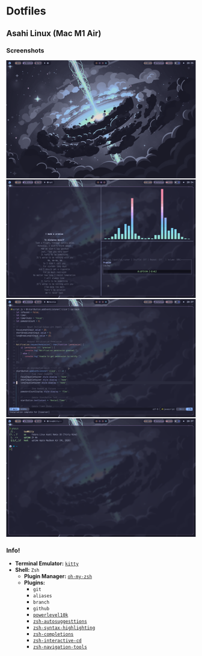# Dotfiles

## Asahi Linux (Mac M1 Air)

### Screenshots

![Hyprland-Desktop](./assets/Asahi-Linux/AsahiLinux-Hyprland-Desktop.png)
![Hyprland-Music](./assets/Asahi-Linux/AsahiLinux-Hyprland-Music.png)
![Hyprland-LunarVim](./assets/Asahi-Linux/AsahiLinux-Hyprland-Lunarvim.png)
![Hyprland-Fetch](./assets/Asahi-Linux/AsahiLinux-Hyprland-Fetch.png)

### Info!

- **Terminal Emulator:** [`kitty`](https://github.com/kovidgoyal/kitty)
- **Shell:** `Zsh`
  - **Plugin Manager:** [`oh-my-zsh`](https://github.com/ohmyzsh/ohmyzsh)
  - **Plugins:**
    - `git`
    - `aliases`
    - `branch`
    - `github`
    - [`powerlevel10k`](https://github.com/romkatv/powerlevel10k)
    - [`zsh-autosuggesttions`](https://github.com/zsh-users/zsh-autosuggestions)
    - [`zsh-syntax-highlighting`](https://github.com/zsh-users/zsh-syntax-highlighting)
    - [`zsh-completions`](https://github.com/zsh-users/zsh-completions)
    - [`zsh-interactive-cd`](https://github.com/mrjohannchang/zsh-interactive-cd)
    - [`zsh-navigation-tools`](https://github.com/z-shell/zsh-navigation-tools)
